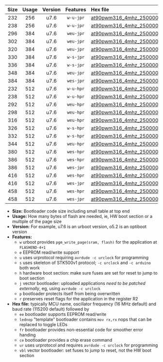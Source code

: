 |Size|Usage|Version|Features|Hex file|
|:-:|:-:|:-:|:-:|:--|
|232|256|u7.6|`w-u-jpr`|[at90pwm316_4mhz_250000bps_ur_vbl.hex](https://raw.githubusercontent.com/stefanrueger/urboot/main/bootloaders/at90pwm316/fcpu_4mhz/250000_bps/at90pwm316_4mhz_250000bps_ur_vbl.hex)|
|238|256|u7.6|`w-u-jpr`|[at90pwm316_4mhz_250000bps_lednop_ur_vbl.hex](https://raw.githubusercontent.com/stefanrueger/urboot/main/bootloaders/at90pwm316/fcpu_4mhz/250000_bps/at90pwm316_4mhz_250000bps_lednop_ur_vbl.hex)|
|296|384|u7.6|`weu-jpr`|[at90pwm316_4mhz_250000bps_ee_ur_vbl.hex](https://raw.githubusercontent.com/stefanrueger/urboot/main/bootloaders/at90pwm316/fcpu_4mhz/250000_bps/at90pwm316_4mhz_250000bps_ee_ur_vbl.hex)|
|302|384|u7.6|`weu-jpr`|[at90pwm316_4mhz_250000bps_ee_lednop_ur_vbl.hex](https://raw.githubusercontent.com/stefanrueger/urboot/main/bootloaders/at90pwm316/fcpu_4mhz/250000_bps/at90pwm316_4mhz_250000bps_ee_lednop_ur_vbl.hex)|
|320|384|u7.6|`weu-jpr`|[at90pwm316_4mhz_250000bps_ee_lednop_fr_ur_vbl.hex](https://raw.githubusercontent.com/stefanrueger/urboot/main/bootloaders/at90pwm316/fcpu_4mhz/250000_bps/at90pwm316_4mhz_250000bps_ee_lednop_fr_ur_vbl.hex)|
|330|384|u7.6|`w-s-jpr`|[at90pwm316_4mhz_250000bps_vbl.hex](https://raw.githubusercontent.com/stefanrueger/urboot/main/bootloaders/at90pwm316/fcpu_4mhz/250000_bps/at90pwm316_4mhz_250000bps_vbl.hex)|
|336|384|u7.6|`w-s-jpr`|[at90pwm316_4mhz_250000bps_lednop_vbl.hex](https://raw.githubusercontent.com/stefanrueger/urboot/main/bootloaders/at90pwm316/fcpu_4mhz/250000_bps/at90pwm316_4mhz_250000bps_lednop_vbl.hex)|
|348|384|u7.6|`weu-jpr`|[at90pwm316_4mhz_250000bps_ee_lednop_fr_ce_ur_vbl.hex](https://raw.githubusercontent.com/stefanrueger/urboot/main/bootloaders/at90pwm316/fcpu_4mhz/250000_bps/at90pwm316_4mhz_250000bps_ee_lednop_fr_ce_ur_vbl.hex)|
|384|384|u7.6|`wes-jpr`|[at90pwm316_4mhz_250000bps_ee_vbl.hex](https://raw.githubusercontent.com/stefanrueger/urboot/main/bootloaders/at90pwm316/fcpu_4mhz/250000_bps/at90pwm316_4mhz_250000bps_ee_vbl.hex)|
|232|512|u7.6|`w-u-hpr`|[at90pwm316_4mhz_250000bps_ur.hex](https://raw.githubusercontent.com/stefanrueger/urboot/main/bootloaders/at90pwm316/fcpu_4mhz/250000_bps/at90pwm316_4mhz_250000bps_ur.hex)|
|238|512|u7.6|`w-u-hpr`|[at90pwm316_4mhz_250000bps_lednop_ur.hex](https://raw.githubusercontent.com/stefanrueger/urboot/main/bootloaders/at90pwm316/fcpu_4mhz/250000_bps/at90pwm316_4mhz_250000bps_lednop_ur.hex)|
|292|512|u7.6|`weu-hpr`|[at90pwm316_4mhz_250000bps_ee_ur.hex](https://raw.githubusercontent.com/stefanrueger/urboot/main/bootloaders/at90pwm316/fcpu_4mhz/250000_bps/at90pwm316_4mhz_250000bps_ee_ur.hex)|
|298|512|u7.6|`weu-hpr`|[at90pwm316_4mhz_250000bps_ee_lednop_ur.hex](https://raw.githubusercontent.com/stefanrueger/urboot/main/bootloaders/at90pwm316/fcpu_4mhz/250000_bps/at90pwm316_4mhz_250000bps_ee_lednop_ur.hex)|
|316|512|u7.6|`weu-hpr`|[at90pwm316_4mhz_250000bps_ee_lednop_fr_ur.hex](https://raw.githubusercontent.com/stefanrueger/urboot/main/bootloaders/at90pwm316/fcpu_4mhz/250000_bps/at90pwm316_4mhz_250000bps_ee_lednop_fr_ur.hex)|
|326|512|u7.6|`w-s-hpr`|[at90pwm316_4mhz_250000bps.hex](https://raw.githubusercontent.com/stefanrueger/urboot/main/bootloaders/at90pwm316/fcpu_4mhz/250000_bps/at90pwm316_4mhz_250000bps.hex)|
|332|512|u7.6|`w-s-hpr`|[at90pwm316_4mhz_250000bps_lednop.hex](https://raw.githubusercontent.com/stefanrueger/urboot/main/bootloaders/at90pwm316/fcpu_4mhz/250000_bps/at90pwm316_4mhz_250000bps_lednop.hex)|
|344|512|u7.6|`weu-hpr`|[at90pwm316_4mhz_250000bps_ee_lednop_fr_ce_ur.hex](https://raw.githubusercontent.com/stefanrueger/urboot/main/bootloaders/at90pwm316/fcpu_4mhz/250000_bps/at90pwm316_4mhz_250000bps_ee_lednop_fr_ce_ur.hex)|
|380|512|u7.6|`wes-hpr`|[at90pwm316_4mhz_250000bps_ee.hex](https://raw.githubusercontent.com/stefanrueger/urboot/main/bootloaders/at90pwm316/fcpu_4mhz/250000_bps/at90pwm316_4mhz_250000bps_ee.hex)|
|386|512|u7.6|`wes-hpr`|[at90pwm316_4mhz_250000bps_ee_lednop.hex](https://raw.githubusercontent.com/stefanrueger/urboot/main/bootloaders/at90pwm316/fcpu_4mhz/250000_bps/at90pwm316_4mhz_250000bps_ee_lednop.hex)|
|386|512|u7.6|`wes-jpr`|[at90pwm316_4mhz_250000bps_ee_lednop_vbl.hex](https://raw.githubusercontent.com/stefanrueger/urboot/main/bootloaders/at90pwm316/fcpu_4mhz/250000_bps/at90pwm316_4mhz_250000bps_ee_lednop_vbl.hex)|
|416|512|u7.6|`wes-hpr`|[at90pwm316_4mhz_250000bps_ee_lednop_fr.hex](https://raw.githubusercontent.com/stefanrueger/urboot/main/bootloaders/at90pwm316/fcpu_4mhz/250000_bps/at90pwm316_4mhz_250000bps_ee_lednop_fr.hex)|
|416|512|u7.6|`wes-jpr`|[at90pwm316_4mhz_250000bps_ee_lednop_fr_vbl.hex](https://raw.githubusercontent.com/stefanrueger/urboot/main/bootloaders/at90pwm316/fcpu_4mhz/250000_bps/at90pwm316_4mhz_250000bps_ee_lednop_fr_vbl.hex)|
|458|512|u7.6|`wes-hpr`|[at90pwm316_4mhz_250000bps_ee_lednop_fr_ce.hex](https://raw.githubusercontent.com/stefanrueger/urboot/main/bootloaders/at90pwm316/fcpu_4mhz/250000_bps/at90pwm316_4mhz_250000bps_ee_lednop_fr_ce.hex)|
|458|512|u7.6|`wes-jpr`|[at90pwm316_4mhz_250000bps_ee_lednop_fr_ce_vbl.hex](https://raw.githubusercontent.com/stefanrueger/urboot/main/bootloaders/at90pwm316/fcpu_4mhz/250000_bps/at90pwm316_4mhz_250000bps_ee_lednop_fr_ce_vbl.hex)|

- **Size:** Bootloader code size including small table at top end
- **Usage:** How many bytes of flash are needed, ie, HW boot section or a multiple of the page size
- **Version:** For example, u7.6 is an urboot version, o5.2 is an optiboot version
- **Features:**
  + `w` urboot provides `pgm_write_page(sram, flash)` for the application at `FLASHEND-4+1`
  + `e` EEPROM read/write support
  + `u` uses urprotocol requiring `avrdude -c urclock` for programming
  + `s` uses skeleton of STK500v1 protocol; `-c urclock` and `-c arduino` both work
  + `h` hardware boot section: make sure fuses are set for reset to jump to boot section
  + `j` vector bootloader: uploaded applications *need to be patched externally*, eg, using `avrdude -c urclock`
  + `p` bootloader protects itself from being overwritten
  + `r` preserves reset flags for the application in the register R2
- **Hex file:** typically MCU name, oscillator frequency (16 MHz default) and baud rate (115200 default) followed by
  + `ee` bootloader supports EEPROM read/write
  + `lednop` "template" bootloader contains `mov rx,rx` nops that can be replaced to toggle LEDs
  + `fr` bootloader provides non-essential code for smoother error handing
  + `ce` bootloader provides a chip erase command
  + `ur` uses urprotocol and requires `avrdude -c urclock` for programming
  + `vbl` vector bootloader: set fuses to jump to reset, not the HW boot section
